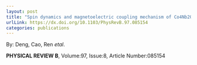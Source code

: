 ```yaml
---
layout: post
title: "Spin dynamics and magnetoelectric coupling mechanism of Co4Nb2O9"
urlLink: https://dx.doi.org/10.1103/PhysRevB.97.085154
categories: publications
---
```

By: Deng, Cao, Ren *etal*.

**PHYSICAL REVIEW B**, Volume:97, Issue:8, Article Number:085154
